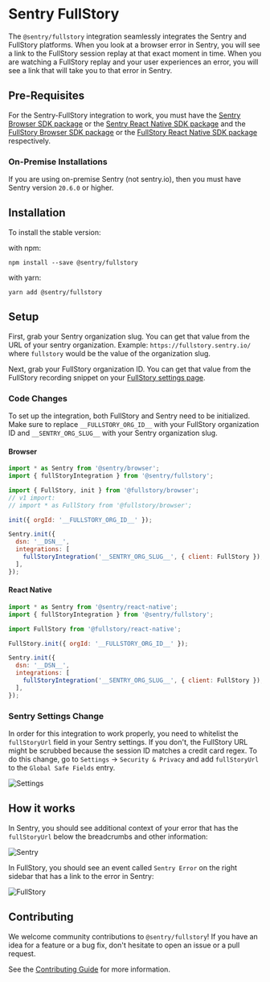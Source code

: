 # Sentry FullStory

The `@sentry/fullstory` integration seamlessly integrates the Sentry and FullStory platforms. When you look at a browser error in Sentry, you will see a link to the FullStory session replay at that exact moment in time. When you are watching a FullStory replay and your user experiences an error, you will see a link that will take you to that error in Sentry.

## Pre-Requisites

For the Sentry-FullStory integration to work, you must have the [Sentry Browser SDK package](https://www.npmjs.com/package/@sentry/browser) or the [Sentry React Native SDK package](https://www.npmjs.com/package/@sentry/react-native) and the [FullStory Browser SDK package](https://www.npmjs.com/package/@fullstory/browser) or the [FullStory React Native SDK package](https://www.npmjs.com/package/@fullstory/react-native) respectively.

### On-Premise Installations

If you are using on-premise Sentry (not sentry.io), then you must have Sentry version `20.6.0` or higher.

## Installation

To install the stable version:

with npm:

```
npm install --save @sentry/fullstory
```

with yarn:

```
yarn add @sentry/fullstory
```

## Setup

First, grab your Sentry organization slug. You can get that value from the URL of your sentry organization. Example: `https://fullstory.sentry.io/` where `fullstory` would be the value of the organization slug.

Next, grab your FullStory organization ID. You can get that value from the FullStory recording snippet on your [FullStory settings page](https://help.fullstory.com/hc/en-us/articles/360020623514).

### Code Changes

To set up the integration, both FullStory and Sentry need to be initialized. Make sure to replace `__FULLSTORY_ORG_ID__` with your FullStory organization ID and `__SENTRY_ORG_SLUG__` with your Sentry organization slug.

#### Browser

```javascript
import * as Sentry from '@sentry/browser';
import { fullStoryIntegration } from '@sentry/fullstory';

import { FullStory, init } from '@fullstory/browser';
// v1 import:
// import * as FullStory from '@fullstory/browser';

init({ orgId: '__FULLSTORY_ORG_ID__' });

Sentry.init({
  dsn: '__DSN__',
  integrations: [
    fullStoryIntegration('__SENTRY_ORG_SLUG__', { client: FullStory }),
  ],
});
```

#### React Native

```javascript
import * as Sentry from '@sentry/react-native';
import { fullStoryIntegration } from '@sentry/fullstory';

import FullStory from '@fullstory/react-native';

FullStory.init({ orgId: '__FULLSTORY_ORG_ID__' });

Sentry.init({
  dsn: '__DSN__',
  integrations: [
    fullStoryIntegration('__SENTRY_ORG_SLUG__', { client: FullStory }),
  ],
});
```

### Sentry Settings Change

In order for this integration to work properly, you need to whitelist the `fullStoryUrl` field in your Sentry settings. If you don't, the FullStory URL might be scrubbed because the session ID matches a credit card regex. To do this change, go to `Settings` -> `Security & Privacy` and add `fullStoryUrl` to the `Global Safe Fields` entry.

![Settings](https://i.imgur.com/zk0hShj.png)

## How it works

In Sentry, you should see additional context of your error that has the `fullStoryUrl` below the breadcrumbs and other information:

![Sentry](https://i.imgur.com/O4r4Wvq.png)

In FullStory, you should see an event called `Sentry Error` on the right sidebar that has a link to the error in Sentry:

![FullStory](https://i.imgur.com/FutjI0R.png)

## Contributing

We welcome community contributions to `@sentry/fullstory`! If you have an idea for a feature or a bug fix, don't hesitate to open an issue or a pull request.

See the [Contributing Guide](CONTRIBUTING.md) for more information.
